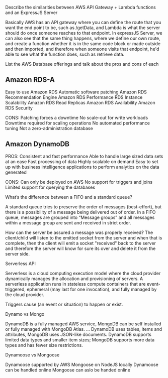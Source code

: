 Describe the similarities between AWS API Gateway + Lambda functions and an ExpressJS Server

Basically AWS has an API gateway where you can define the route that you want the end point to be, such as /getData, and Lambda is what the server should do once someone reaches to that endpoint.
In expressJS Server, we can also see that the same thing happens, where we define our own route, and create a function whether it is in the same code block or made outside and then imported, and therefore when someone visits that endpoint, he'd able to see what the function does, such as retrieve data.


List the AWS Database offerings and talk about the pros and cons of each
## Amazon RDS-A

Easy to use 
Amazon RDS Automatic software patching 
Amazon RDS Recommendation Engine
Amazon RDS Performance
RDS Instance Scalability
Amazon RDS Read Replicas 
Amazon RDS Availability 
Amazon RDS Security

CONS:
Patching forces a downtime
No scale-out for write workloads
Downtime required for scaling operations
No automated performance tuning
Not a zero-administration database



## Amazon DynamoDB
PROS:
Consistent and fast performance
Able to handle large sized data sets at an ease
Fast processing of data
Highly scalable on demand
Easy to set up with business intelligence applications to perform analytics on the data generated


CONS:
Can only be deployed on AWS
No support for triggers and joins
Limited support for querying the databases


 
 

What’s the difference between a FIFO and a standard queue?

A standard queue tries to preserve the order of messages (best-effort), but there is a possibility of a message being delivered out of order. In a FIFO queue, messages are grouped into “Message groups” and all messages within a message group are sent and received in strict order.


How can the server be assured a message was properly received?
The client/child will listen to the emitted socket from the server and when that is complete, then the client will emit a socket "received" back to the server and therefore the server will know for sure its over and delete it from the server side.



Serverless API

Serverless is a cloud computing execution model where the cloud provider dynamically manages the allocation and provisioning of servers. A serverless application runs in stateless compute containers that are event-triggered, ephemeral (may last for one invocation), and fully managed by the cloud provider.


Triggers
cause (an event or situation) to happen or exist.


Dynamo vs Mongo

DynamoDB is a fully managed AWS service, MongoDB can be self installed or fully managed with MongoDB Atlas. ... DynamoDB uses tables, items and attributes, MongoDB uses JSON-like documents. DynamoDB supports limited data types and smaller item sizes; MongoDB supports more data types and has fewer size restrictions.


Dynamoose vs Mongoose

Dynamoose supported by AWS
Mongoose on NodeJS locally
Dynamoose can be handled online
Mongoose can aslo be handed online



